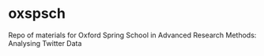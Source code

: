 # oxspsch
Repo of  materials for Oxford Spring School in Advanced Research Methods: Analysing Twitter Data
